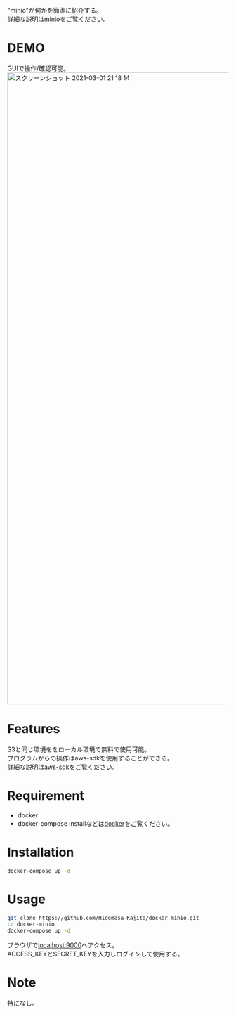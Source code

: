 "minio"が何かを簡潔に紹介する。  
詳細な説明は[minio](https://min.io/)をご覧ください。

# DEMO
 
GUIで操作/確認可能。  
<img width="1440" alt="スクリーンショット 2021-03-01 21 18 14" src="https://user-images.githubusercontent.com/54725215/109496183-a895a680-7ad3-11eb-92ac-7ed7ac443111.png">

 
# Features
 
S3と同じ環境ををローカル環境で無料で使用可能。  
プログラムからの操作はaws-sdkを使用することができる。  
詳細な説明は[aws-sdk](https://aws.amazon.com/jp/getting-started/tools-sdks/)をご覧ください。
 
# Requirement

* docker
* docker-compose
installなどは[docker](https://hub.docker.com/)をご覧ください。
 
# Installation
 
```bash
docker-compose up -d
```
 
# Usage

```bash
git clone https://github.com/Hidemasa-Kajita/docker-minio.git
cd docker-minio
docker-compose up -d
```

ブラウザで[localhost:9000](http://localhost:9000)へアクセス。  
ACCESS_KEYとSECRET_KEYを入力しログインして使用する。  
 
# Note
 
特になし。
